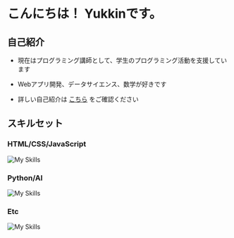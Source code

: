 # こんにちは！ Yukkinです。 

## 自己紹介
- 現在はプログラミング講師として、学生のプログラミング活動を支援しています

- Webアプリ開発、データサイエンス、数学が好きです

- 詳しい自己紹介は <a href="https://techmath-project.com/yukkin/" target="_blank" rel="noopener noreferrer">こちら</a> をご確認ください

## スキルセット  
### HTML/CSS/JavaScript
![My Skills](https://go-skill-icons.vercel.app/api/icons?i=html,css,javascript,typescript,nodejs,react,googleappsscript,&theme=dark&titles=true)
### Python/AI
![My Skills](https://go-skill-icons.vercel.app/api/icons?i=python,django,flask,streamlit,scikitlearn,pytorch,&theme=dark&titles=true)
### Etc
![My Skills](https://go-skill-icons.vercel.app/api/icons?i=git,linux,mysql,aws,googleanalytics,looker,wordpress,latex&theme=dark&titles=true)
